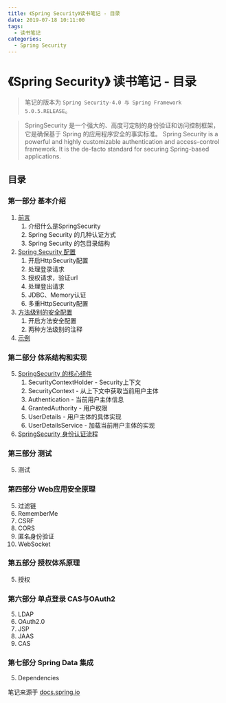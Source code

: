 ```yaml
---
title: 《Spring Security》读书笔记 - 目录
date: 2019-07-18 10:11:00
tags: 
  - 读书笔记
categories:
  - Spring Security
---
```


# 《Spring Security》 读书笔记 - 目录

> 笔记的版本为 `Spring Security-4.0 与 Spring Framework 5.0.5.RELEASE`。

> SpringSecurity 是一个强大的、高度可定制的身份验证和访问控制框架，它是确保基于 Spring 的应用程序安全的事实标准。
> Spring Security is a powerful and highly customizable authentication and access-control framework. It is the de-facto standard for securing Spring-based applications.

## 目录

### 第一部分 基本介绍

1. [前言](../../../../../07/18/读书笔记/《SpringSecurity》/1.序言/)
   1. 介绍什么是SpringSecurity
   2. Spring Security 的几种认证方式
   3. Spring Security 的包目录结构
2. [Spring Security 配置](../../../../../07/18/读书笔记/《SpringSecurity》/2.配置/)
   1. 开启HttpSecurity配置
   2. 处理登录请求
   3. 授权请求，验证url
   4. 处理登出请求
   5. JDBC、Memory认证
   6. 多重HttpSecurity配置
3. [方法级别的安全配置](../../../../../07/18/读书笔记/《SpringSecurity》/3.方法级别的安全配置/)
   1. 开启方法安全配置
   2. 两种方法级别的注释
4. [示例](../../../../../07/18/读书笔记/《SpringSecurity》/4.示例/)

### 第二部分 体系结构和实现

5. [SpringSecurity 的核心组件](../../../../../07/18/读书笔记/《SpringSecurity》/5.体系结构/)
   1. SecurityContextHolder - Security上下文
   2. SecurityContext - 从上下文中获取当前用户主体
   3. Authentication - 当前用户主体信息
   4. GrantedAuthority - 用户权限
   5. UserDetails - 用户主体的具体实现
   6. UserDetailsService - 加载当前用户主体的实现
6. [SpringSecurity 身份认证流程](../../../../../07/18/读书笔记/《SpringSecurity》/6.身份认证流程/)

### 第三部分 测试

5. 测试

### 第四部分 Web应用安全原理

5. 过滤链
6. RememberMe
7. CSRF
8. CORS
9. 匿名身份验证
10. WebSocket

### 第五部分 授权体系原理

5. 授权

### 第六部分 单点登录 CAS与OAuth2

5. LDAP
6. OAuth2.0
7. JSP
8. JAAS
9. CAS

### 第七部分 Spring Data 集成

5. Dependencies

笔记来源于 [docs.spring.io](<https://docs.spring.io/spring-security/site/docs/5.0.5.RELEASE/reference/htmlsingle>)